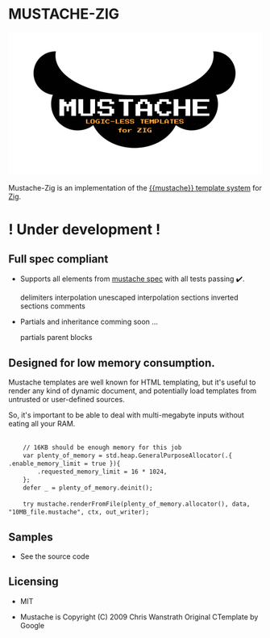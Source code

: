 # MUSTACHE-ZIG

![logo](mustache.png)

Mustache-Zig is an implementation of the [{{mustache}} template system](https://mustache.github.io/) for [Zig](https://ziglang.org/).

# ! Under development !

## Full spec compliant

- Supports all elements from [mustache spec](https://github.com/mustache/spec) with all tests passing ✔️.

    delimiters
    interpolation
    unescaped interpolation
    sections
    inverted sections
    comments

- Partials and inheritance comming soon ...

    partials
    parent
    blocks

## Designed for low memory consumption.

Mustache templates are well known for HTML templating, but it's useful to render any kind of dynamic document, and potentially load templates from untrusted or user-defined sources.

So, it's important to be able to deal with multi-megabyte inputs without eating all your RAM.

```Zig

    // 16KB should be enough memory for this job
    var plenty_of_memory = std.heap.GeneralPurposeAllocator(.{ .enable_memory_limit = true }){
        .requested_memory_limit = 16 * 1024,
    };
    defer _ = plenty_of_memory.deinit();

    try mustache.renderFromFile(plenty_of_memory.allocator(), data, "10MB_file.mustache", ctx, out_writer);

```

## Samples

- See the source code

## Licensing

- MIT

- Mustache is Copyright (C) 2009 Chris Wanstrath
Original CTemplate by Google